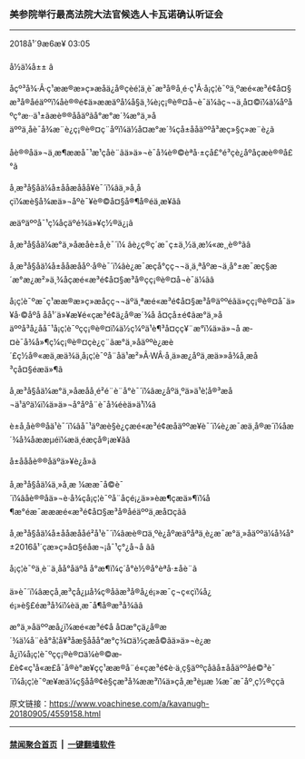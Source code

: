 ### 美参院举行最高法院大法官候选人卡瓦诺确认听证会
------------------------

<div class="published">
 <span class="date" title="ä¸­å½æ¶é´">
  <time datetime="2018-09-06T03:05:24+08:00">
   2018å¹´9æ6æ¥ 03:05
  </time>
 </span>
</div>
<br/>
<div class="wsw">
 <span class="dateline">
  å½ä¼å±± â
 </span>
 <p>
  åçº³å¾·Â·ç¹ææ®æ»ç»æåä¿å®çèé¦ä¸è¯æ³å®å¸é·ç¹Â·å¡ç¦è¯ºä¸ºæé«æ³é¢å¤§æ³å®åéäººï¼åè®®é¢ä»ææäºå¼å§ä¸¾è¡ç¡®è®¤å¬è¯ä¼ãç¬¬ä¸å¤©ï¼ä¼åºåºç°æ··ä¹±ãæè®®ååäºãå°æ°æ´¾æ°ä¸»åäººä¸åè¯å¾æ¨è¿ç¡®è®¤ç¨åºï¼ä½å¤æ°æ´¾çå±ååäººå³æç»§ç»­æ¨è¿ã
  <br/>
  <br/>
  åè®®åä»¬ä¸æ¶ææ­å¯¹æ¹çåè¨ãä»ä»¬è¯å¾è®©èªå·±çå£°é³çè¿åºåçæè®®å£°ã
 </p>
 <p>
  å¸æ³å§åä¼å±ååæååå¥è¯´ï¼âä¸»å¸­åçï¼æè§å¾æä»¬åºè¯¥è®©å¤§å®¶å®éä¸æ¥ãâ
 </p>
 <p>
  æäºäººå¯¹ç¼åçäºé¾ä»¥ç½®ä¿¡ã
 </p>
 <p>
  å¸æ³å§åä¼æ°ä¸»åæåè±å¸è¯´ï¼ âè¿ç®ç´æ¯ç±ä¸½ä¸æ¼«æ¸¸è®°ãâ
 </p>
 <p>
  å¸æ³å§åä¼å±ååæååº·å®è¯´ï¼âè¿æ¯æçå°çç¬¬ä¸ä¸ªåºæ¬ä¸å°±æ¯æç§æ´æ°æ¿æ²»ä¸¾åçæé«æ³é¢å¤§æ³å®çç¡®è®¤å¬è¯ä¼ãâ
 </p>
 <p>
  å¡ç¦è¯ºæ¯ç¹ææ®æ»ç»æåçç¬¬äºä¸ªæé«æ³é¢å¤§æ³å®äººéãä»çç¡®è®¤å¯ä»¥å·©åºå åå¹´ä»¥æ¥é«ç­æ³é¢ä¿å®æ´¾å å¤çå±é¢ãæ°ä¸»åäººå³å¿åå¯¹å¡ç¦è¯ºçç¡®è®¤ï¼ä½ç¼ºä¹è¶³å¤çç¥¨æ°ï¼ä»ä»¬å æ­¤è¯å¾å»¶ç¼ç¡®è®¤çè¿ç¨ãæ°ä¸»åäººè¿æè´£ç½å®«æä¸æä¾ä¸å¡ç¦è¯ºå¨åä¹æ²»Â·WÂ·å¸ä»æ¿åºä¸­æä»»å¾å¸æå³çå¤§éæä»¶ã
 </p>
 <p>
  å¸æ³å§åä¼æ°ä¸»åæåå¸é²é¨è¨å°è¯´ï¼âæ¿åºä¸ºä»ä¹è¦å®³æå¬ä¹äºä¼ï¼ä»ä»¬å°åºå¨è¯å¾éèä»ä¹ï¼â
 </p>
 <p>
  è±å¸åè®®åä¹è¯´ï¼âå¯¹äºæè§è¿çæé«æ³é¢æåäººæ¥è¯´ï¼è¿æ¯æä¸å®æ´ï¼åæ´¾å¾åææµéï¼æä¸éæçå®¡æ¥ãâ
 </p>
 <p>
  å±åååè®®åäºä»¥è¿å»ã
  <br/>
  <br/>
  å¸æ³å§åä¼ä¸»å¸­æ ¼ææ¯å©è¯´ï¼âåè®®åä»¬è·å¾çå¡ç¦è¯ºå¨åçé¡¿ä»»èæ¶çæä»¶ï¼å¶æ°éæ¯æææé«æ³é¢å¤§æ³å®åéäººä¸­æå¤çãâ
 </p>
 <p>
  å¸æ³å§åä¼å±ååæååé²å¹è¯´ï¼âæè®¤ä¸ºè¿åºæäºåªä¸è¿æ¯æ°ä¸»åäººä¼å¾å°±2016å¹´çæ»ç»å¤§éåæ¬¡å¯¹ç°¿å¬å ãâ
 </p>
 <p>
  å¡ç¦è¯ºä¸è¨ä¸åå°åäºå å°æ¶ï¼ç´å°è½®å°èªå·±åè¨ã
  <br/>
  <br/>
  ä»è¯´ï¼âæçå¸æ³çå¿µå¾ç®åãæ³å®å¿é¡»æ¯ç¬ç«çï¼å¿é¡»è§£éæ³å¾ï¼èä¸æ¯å¶å®æ³å¾ãâ
 </p>
 <p>
  æ°ä¸»åäººæå¿ï¼æé«æ³é¢å å¤æ°çä¿å®æ´¾ä¼å¨èå°å¦å¥³åæ§ååå°æ°ç¾¤ä½çæå©ãä»ä»¬è¿æå¿ï¼å¡ç¦è¯ºçç¡®è®¤ä¼è®©æ­£è¢«ç¹å«æ£å¯å®è°æ¥çç¹ææ®å¨é«ç­æ³é¢è·ä¸ç§äººçåãå±ååäººåé©³è¯´ï¼å¡ç¦è¯ºæ¥æä¼ç§åå®¢è§çæ³å¾ææ³ï¼ä»çå¸æ³èµæ ¼æ¯æ¯åº¸ç½®ççã
 </p>
</div>

原文链接：https://www.voachinese.com/a/kavanugh-20180905/4559158.html


------------------------
#### [禁闻聚合首页](https://github.com/gfw-breaker/banned-news/blob/master/README.md) &nbsp;|&nbsp;  [一键翻墙软件](https://github.com/gfw-breaker/nogfw/blob/master/README.md)